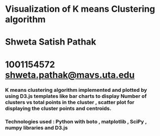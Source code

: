 Visualization of K means Clustering algorithm
=============================================
Shweta Satish Pathak
=============================================
1001154572 shweta.pathak@mavs.uta.edu
==================
### K means clustering algorithm implemented and plotted by using D3.js templates like bar charts to display Number of clusters vs total points in the cluster , scatter plot for displaying the cluster points and centroids. 
### Technologies used : Python with boto , matplotlib , SciPy , numpy libraries and D3.js